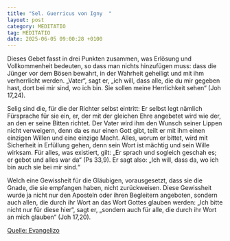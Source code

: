 ```yaml
---
title: "Sel. Guerricus von Igny  "
layout: post
category: MEDITATIO
tag: MEDITATIO
date: 2025-06-05 09:00:28 +0100
---
```

Dieses Gebet fasst in drei Punkten zusammen, was Erlösung und Vollkommenheit bedeuten, so dass man nichts hinzufügen muss: dass die Jünger vor dem Bösen bewahrt, in der Wahrheit geheiligt und mit ihm verherrlicht werden. „Vater“, sagt er, „ich will, dass alle, die du mir gegeben hast, dort bei mir sind, wo ich bin.<!--more--> Sie sollen meine Herrlichkeit sehen“ (Joh 17,24).
 
Selig sind die, für die der Richter selbst eintritt: Er selbst legt nämlich Fürsprache für sie ein, er, der mit der gleichen Ehre angebetet wird wie der, an den er seine Bitten richtet. Der Vater wird ihm den Wunsch seiner Lippen nicht verweigern, denn da es nur einen Gott gibt, teilt er mit ihm einen einzigen Willen und eine einzige Macht. Alles, worum er bittet, wird mit Sicherheit in Erfüllung gehen, denn sein Wort ist mächtig und sein Wille wirksam. Für alles, was existiert, gilt: „Er sprach und sogleich geschah es; er gebot und alles war da“ (Ps 33,9). Er sagt also: „Ich will, dass da, wo ich bin auch sie bei mir sind.“
 
Welch eine Gewissheit für die Gläubigen, vorausgesetzt, dass sie die Gnade, die sie empfangen haben, nicht zurückweisen. Diese Gewissheit wurde ja nicht nur den Aposteln oder ihren Begleitern angeboten, sondern auch allen, die durch ihr Wort an das Wort Gottes glauben werden: „Ich bitte nicht nur für diese hier“, sagt er, „sondern auch für alle, die durch ihr Wort an mich glauben“ (Joh 17,20).


[Quelle: Evangelizo](https://evangeliumtagfuertag.org/DE/gospel)